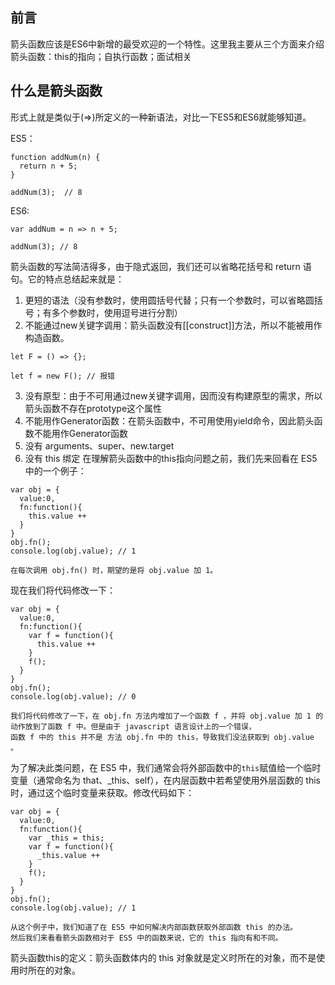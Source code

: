 ## 前言

箭头函数应该是ES6中新增的最受欢迎的一个特性。这里我主要从三个方面来介绍箭头函数：this的指向；自执行函数；面试相关

## 什么是箭头函数

形式上就是类似于(=>)所定义的一种新语法，对比一下ES5和ES6就能够知道。

ES5：
```
function addNum(n) {
  return n + 5;
}

addNum(3);  // 8
```

ES6: 
```
var addNum = n => n + 5;

addNum(3); // 8
```
箭头函数的写法简洁得多，由于隐式返回，我们还可以省略花括号和 return 语句。它的特点总结起来就是：
1. 更短的语法（没有参数时，使用圆括号代替；只有一个参数时，可以省略圆括号；有多个参数时，使用逗号进行分割）
2. 不能通过new关键字调用：箭头函数没有[[construct]]方法，所以不能被用作构造函数。
```
let F = () => {};

let f = new F(); // 报错
```
3. 没有原型：由于不可用通过new关键字调用，因而没有构建原型的需求，所以箭头函数不存在prototype这个属性
4. 不能用作Generator函数：在箭头函数中，不可用使用yield命令，因此箭头函数不能用作Generator函数
5. 没有 arguments、super、new.target
6. 没有 this 绑定
在理解箭头函数中的this指向问题之前，我们先来回看在 ES5 中的一个例子：
```
var obj = {
  value:0,
  fn:function(){
    this.value ++
  }
}
obj.fn();
console.log(obj.value); // 1

在每次调用 obj.fn() 时，期望的是将 obj.value 加 1。
```
现在我们将代码修改一下：
```
var obj = {
  value:0,
  fn:function(){
    var f = function(){
      this.value ++
    }
    f();
  }
}
obj.fn();
console.log(obj.value); // 0

我们将代码修改了一下，在 obj.fn 方法内增加了一个函数 f ，并将 obj.value 加 1 的动作放到了函数 f 中。但是由于 javascript 语言设计上的一个错误，
函数 f 中的 this 并不是 方法 obj.fn 中的 this，导致我们没法获取到 obj.value 。
```
为了解决此类问题，在 ES5 中，我们通常会将外部函数中的`this`赋值给一个临时变量（通常命名为 that、_this、self），在内层函数中若希望使用外层函数的
this 时，通过这个临时变量来获取。修改代码如下：
```
var obj = {
  value:0,
  fn:function(){
    var _this = this;
    var f = function(){
      _this.value ++
    }
    f();
  }
}
obj.fn();
console.log(obj.value); // 1

从这个例子中，我们知道了在 ES5 中如何解决内部函数获取外部函数 this 的办法。
然后我们来看看箭头函数相对于 ES5 中的函数来说，它的 this 指向有和不同。
```
箭头函数this的定义：箭头函数体内的 this 对象就是定义时所在的对象，而不是使用时所在的对象。














